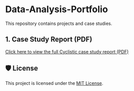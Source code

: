 # Data-Analysis-Portfolio
This repository contains projects and case studies.

## 1. Case Study Report (PDF)
[Click here to view the full Cyclistic case study report (PDF)](Google%20Data%20Analytics/Cyclistic%20%28a%20Bike-share%20company%29%20Case%20Study/Google%20Data%20Analytics%20Capstone%20Case%20Study%20-%20Cyclistic%20Bike-Share%20Data%20Analysis%20Report.pdf)



## 🛡️ License

This project is licensed under the [MIT License](LICENSE).

